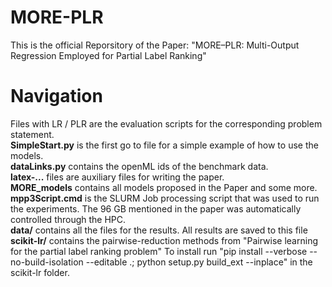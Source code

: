 # MORE-PLR
This is the official Reporsitory of the Paper: "MORE–PLR: Multi-Output Regression Employed for Partial Label Ranking"
# Navigation
Files with LR / PLR are the evaluation scripts for the corresponding problem statement. \
__SimpleStart.py__ is the first go to file for a simple example of how to use the models. \
__dataLinks.py__ contains the openML ids of the benchmark data. \
__latex-...__ files are auxiliary files for writing the paper. \
__MORE_models__ contains all models proposed in the Paper and some more. \
__mpp3Script.cmd__ is the SLURM Job processing script that was used to run the experiments. 
The 96 GB mentioned in the paper was automatically controlled through the HPC. \
__data/__ contains all the files for the results. All results are saved to this file \
__scikit-lr/__ contains the pairwise-reduction methods from "Pairwise learning for the partial label ranking problem"
To install run "pip install --verbose --no-build-isolation --editable .; python setup.py build_ext --inplace" in the scikit-lr folder. 